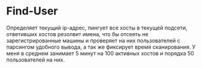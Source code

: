 # Find-User
Определяет текущий ip-адрес, пингует все хосты в текущей подсети, ответивших хостов резолвит имена, что бы отсеять не зарегистрированные машины и проверяет на них пользователей с парсингом удобного вывода, а так же фиксирует время сканирования. У меня в среднем занимает 5 минут на 100 активных хостов и порядка 50 пользователей на них.
